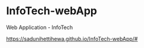 
# InfoTech-webApp
Web Application  - InfoTech

https://sadunihettihewa.github.io/InfoTech-webApp/#


